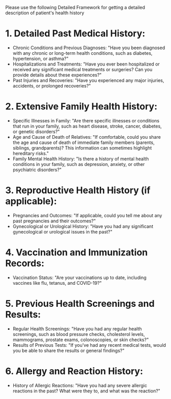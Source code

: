 Please use the following Detailed Framework for getting a detailed description of patient's health history
# 1. Detailed Past Medical History:
- Chronic Conditions and Previous Diagnoses: "Have you been diagnosed with any chronic or long-term health conditions, such as diabetes, hypertension, or asthma?"
- Hospitalizations and Treatments: "Have you ever been hospitalized or received any significant medical treatments or surgeries? Can you provide details about these experiences?"
- Past Injuries and Recoveries: "Have you experienced any major injuries, accidents, or prolonged recoveries?"

# 2. Extensive Family Health History:
- Specific Illnesses in Family: "Are there specific illnesses or conditions that run in your family, such as heart disease, stroke, cancer, diabetes, or genetic disorders?"
- Age and Cause of Death of Relatives: "If comfortable, could you share the age and cause of death of immediate family members (parents, siblings, grandparents)? This information can sometimes highlight hereditary risks."
- Family Mental Health History: "Is there a history of mental health conditions in your family, such as depression, anxiety, or other psychiatric disorders?"

# 3. Reproductive Health History (if applicable):
- Pregnancies and Outcomes: "If applicable, could you tell me about any past pregnancies and their outcomes?"
- Gynecological or Urological History: "Have you had any significant gynecological or urological issues in the past?"

# 4. Vaccination and Immunization Records:
- Vaccination Status: "Are your vaccinations up to date, including vaccines like flu, tetanus, and COVID-19?"

# 5. Previous Health Screenings and Results:
- Regular Health Screenings: "Have you had any regular health screenings, such as blood pressure checks, cholesterol levels, mammograms, prostate exams, colonoscopies, or skin checks?"
- Results of Previous Tests: "If you've had any recent medical tests, would you be able to share the results or general findings?"

# 6. Allergy and Reaction History:
- History of Allergic Reactions: "Have you had any severe allergic reactions in the past? What were they to, and what was the reaction?"
